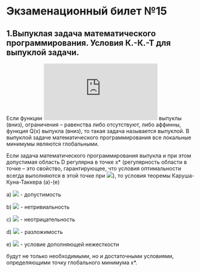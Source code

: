 # Экзаменационный билет №15
## 1.Выпуклая задача математического программирования. Условия К.-К.-Т для выпуклой задачи.

Если функции ![](https://latex.codecogs.com/svg.latex?g_%7B1%7D%2C...%2Cg_%7BN%7D) выпуклы (вниз), ограничения – равенства либо отсутствуют, либо аффинны, функция Q(x) выпукла (вниз), то такая задача называется выпуклой. В выпуклой задаче математического программирования все локальные минимумы являются глобальными.

Если задача математического программирования выпукла и при этом допустимая область D регулярна в точке x* (регулярность области в точке – это свойство, гарантирующее, что условия оптимальности всегда выполняются в этой точке при ![](https://latex.codecogs.com/svg.latex?\lambda_{0}^{*}\neq&space;0)), то условия теоремы Каруша-Куна-Таккера (а)-(e)

a) ![](https://latex.codecogs.com/svg.latex?x^{*}\in&space;D) - допустимость

b) ![](https://latex.codecogs.com/svg.latex?\exists(\lambda_{0}^{*},\lambda_{1}^{*},\dots\lambda_{N}^{*},\mu_{1}^{*},\mu_{2}^{*},\dots\mu_{M}^{*})\neq0) - нетривиальность

c) ![](https://latex.codecogs.com/svg.latex?\lambda_{0}^{*}\geqslant0,\lambda_{1}^{*}\geqslant0,\dots\lambda_{N}^{*}\geqslant0) - неотрицательность

d) ![](https://latex.codecogs.com/svg.latex?-\lambda_{0}^{*}\bigtriangledown&space;Q(x^{*})=\sum_{i=1}^{N}\lambda_{i}^{*}\bigtriangledown&space;g_{i}(x^{*})&plus;\sum_{j=1}^{M}\mu_{j}^{*}\bigtriangledown&space;h(x^{*})) - разложимость

e) ![](https://latex.codecogs.com/svg.latex?\lambda_{i}^{*}g_{i}(x^{*})=0,(i\in1,...,N)) - условие дополняющей нежесткости


будут не только необходимыми, но и достаточными условиями, определяющими точку глобального минимума x*.
